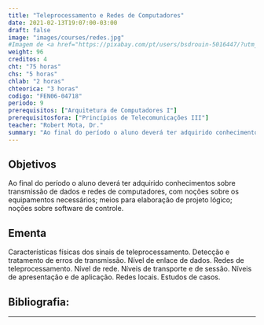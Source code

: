 ```yaml
---
title: "Teleprocessamento e Redes de Computadores"
date: 2021-02-13T19:07:00-03:00
draft: false
image: "images/courses/redes.jpg"
#Imagem de <a href="https://pixabay.com/pt/users/bsdrouin-5016447/?utm_source=link-attribution&amp;utm_medium=referral&amp;utm_campaign=image&amp;utm_content=2402637">Bethany Drouin</a> por <a href="https://pixabay.com/pt/?utm_source=link-attribution&amp;utm_medium=referral&amp;utm_campaign=image&amp;utm_content=2402637">Pixabay</a>
weight: 96
creditos: 4
cht: "75 horas"
chs: "5 horas"
chlab: "2 horas"
chteorica: "3 horas"
codigo: "FEN06-04718"
periodo: 9
prerequisitos: ["Arquitetura de Computadores I"]
prerequisitosfora: ["Princípios de Telecomunicações III"]
teacher: "Robert Mota, Dr."
summary: "Ao final do período o aluno deverá ter adquirido conhecimentos sobre transmissão de dados e redes de computadores, com noções sobre os equipamentos necessários; meios para elaboração de projeto lógico; noções sobre software de controle."
---
```

## Objetivos
Ao final do período o aluno deverá ter adquirido conhecimentos sobre transmissão de dados e redes de computadores, com noções sobre os equipamentos necessários; meios para elaboração de projeto lógico; noções sobre software de controle.

## Ementa
Características físicas dos sinais de teleprocessamento. Detecção e tratamento de erros de transmissão. Nível de enlace de dados. Redes de teleprocessamento. Nível de rede. Níveis de transporte e de sessão. Níveis de apresentação e de aplicação. Redes locais. Estudos de casos.

## Bibliografia:

---
